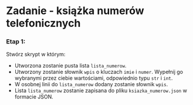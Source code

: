 # Zadanie - książka numerów telefonicznych

### Etap 1:
Stwórz skrypt w którym:
- Utworzona zostanie pusta lista `lista_numerow`.
- Utworzony zostanie słownik `wpis` o kluczach `imie` i `numer`. Wypełnij go wybranymi przez ciebie wartościami, odpowiednio typu `str` i `int`.
- W osobnej linii do `lista_numerow` dodany zostanie słownik `wpis`.
- Lista `lista_numerow` zostanie zapisana do pliku `ksiazka_numerow.json` w formacie JSON.
